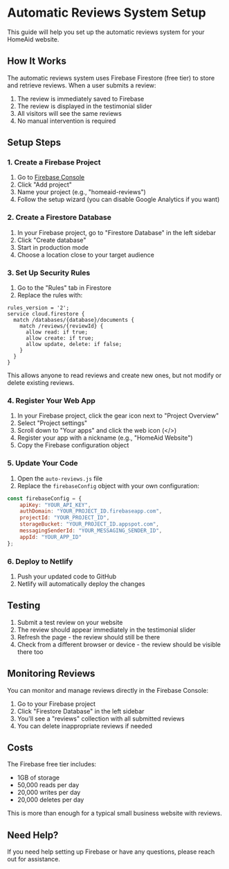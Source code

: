 # Automatic Reviews System Setup

This guide will help you set up the automatic reviews system for your HomeAid website.

## How It Works

The automatic reviews system uses Firebase Firestore (free tier) to store and retrieve reviews. When a user submits a review:

1. The review is immediately saved to Firebase
2. The review is displayed in the testimonial slider
3. All visitors will see the same reviews
4. No manual intervention is required

## Setup Steps

### 1. Create a Firebase Project

1. Go to [Firebase Console](https://console.firebase.google.com/)
2. Click "Add project"
3. Name your project (e.g., "homeaid-reviews")
4. Follow the setup wizard (you can disable Google Analytics if you want)

### 2. Create a Firestore Database

1. In your Firebase project, go to "Firestore Database" in the left sidebar
2. Click "Create database"
3. Start in production mode
4. Choose a location close to your target audience

### 3. Set Up Security Rules

1. Go to the "Rules" tab in Firestore
2. Replace the rules with:

```
rules_version = '2';
service cloud.firestore {
  match /databases/{database}/documents {
    match /reviews/{reviewId} {
      allow read: if true;
      allow create: if true;
      allow update, delete: if false;
    }
  }
}
```

This allows anyone to read reviews and create new ones, but not modify or delete existing reviews.

### 4. Register Your Web App

1. In your Firebase project, click the gear icon next to "Project Overview"
2. Select "Project settings"
3. Scroll down to "Your apps" and click the web icon (</>) 
4. Register your app with a nickname (e.g., "HomeAid Website")
5. Copy the Firebase configuration object

### 5. Update Your Code

1. Open the `auto-reviews.js` file
2. Replace the `firebaseConfig` object with your own configuration:

```javascript
const firebaseConfig = {
    apiKey: "YOUR_API_KEY",
    authDomain: "YOUR_PROJECT_ID.firebaseapp.com",
    projectId: "YOUR_PROJECT_ID",
    storageBucket: "YOUR_PROJECT_ID.appspot.com",
    messagingSenderId: "YOUR_MESSAGING_SENDER_ID",
    appId: "YOUR_APP_ID"
};
```

### 6. Deploy to Netlify

1. Push your updated code to GitHub
2. Netlify will automatically deploy the changes

## Testing

1. Submit a test review on your website
2. The review should appear immediately in the testimonial slider
3. Refresh the page - the review should still be there
4. Check from a different browser or device - the review should be visible there too

## Monitoring Reviews

You can monitor and manage reviews directly in the Firebase Console:

1. Go to your Firebase project
2. Click "Firestore Database" in the left sidebar
3. You'll see a "reviews" collection with all submitted reviews
4. You can delete inappropriate reviews if needed

## Costs

The Firebase free tier includes:
- 1GB of storage
- 50,000 reads per day
- 20,000 writes per day
- 20,000 deletes per day

This is more than enough for a typical small business website with reviews.

## Need Help?

If you need help setting up Firebase or have any questions, please reach out for assistance.
